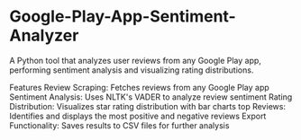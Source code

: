 # Google-Play-App-Sentiment-Analyzer
A Python tool that analyzes user reviews from any Google Play app, performing sentiment analysis and visualizing rating distributions.


Features
Review Scraping: Fetches reviews from any Google Play app
Sentiment Analysis: Uses NLTK's VADER to analyze review sentiment
Rating Distribution: Visualizes star rating distribution with bar charts
top Reviews: Identifies and displays the most positive and negative reviews
Export Functionality: Saves results to CSV files for further analysis
